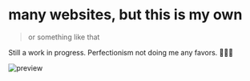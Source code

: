 # many websites, but this is my own
> or something like that

Still a work in progress. Perfectionism not doing me any favors. 🤷🏻‍♂️

![preview](https://github.com/user-attachments/assets/c093fb91-3a5c-44a2-b5d8-1b5f0b50ebcc)
